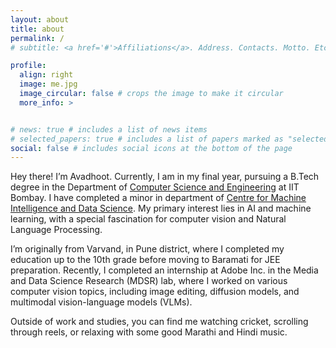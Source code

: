 ```yaml
---
layout: about
title: about
permalink: /
# subtitle: <a href='#'>Affiliations</a>. Address. Contacts. Motto. Etc.

profile:
  align: right
  image: me.jpg
  image_circular: false # crops the image to make it circular
  more_info: >


# news: true # includes a list of news items
# selected_papers: true # includes a list of papers marked as "selected={true}"
social: false # includes social icons at the bottom of the page
---
```


Hey there! I’m Avadhoot. Currently, I am in my final year, pursuing a B.Tech degree in the Department of [Computer Science and Engineering](https://www.cse.iitb.ac.in/) at IIT Bombay. I have completed a minor in department of [Centre for Machine Intelligence and Data Science](https://www.minds.iitb.ac.in/). My primary interest lies in AI and machine learning, with a special fascination for computer vision and Natural Language Processing.

I’m originally from Varvand, in Pune district, where I completed my education up to the 10th grade before moving to Baramati for JEE preparation. Recently, I completed an internship at Adobe Inc. in the Media and Data Science Research (MDSR) lab, where I worked on various computer vision topics, including image editing, diffusion models, and multimodal vision-language models (VLMs).

 Outside of work and studies, you can find me watching cricket, scrolling through reels, or relaxing with some good Marathi and Hindi music.
